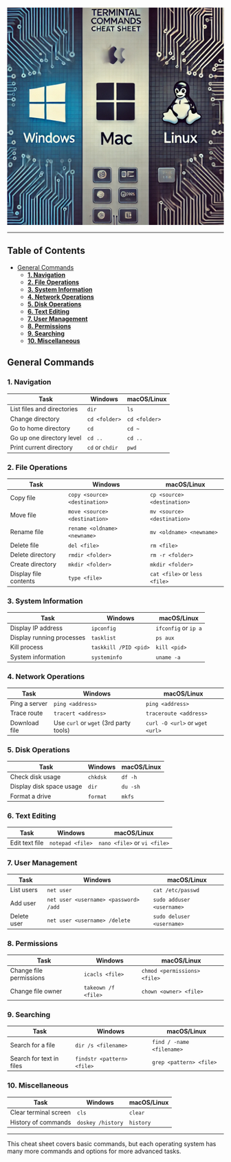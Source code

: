 

![header](/images/terminal%20commands%20cheat%20sheet.webp)

---

<h2>Table of Contents</h2>

- [General Commands](#general-commands)
  - [**1. Navigation**](#1-navigation)
  - [**2. File Operations**](#2-file-operations)
  - [**3. System Information**](#3-system-information)
  - [**4. Network Operations**](#4-network-operations)
  - [**5. Disk Operations**](#5-disk-operations)
  - [**6. Text Editing**](#6-text-editing)
  - [**7. User Management**](#7-user-management)
  - [**8. Permissions**](#8-permissions)
  - [**9. Searching**](#9-searching)
  - [**10. Miscellaneous**](#10-miscellaneous)

## General Commands

### **1. Navigation**
| Task                       | Windows         | macOS/Linux   |
| -------------------------- | --------------- | ------------- |
| List files and directories | `dir`           | `ls`          |
| Change directory           | `cd <folder>`   | `cd <folder>` |
| Go to home directory       | `cd`            | `cd ~`        |
| Go up one directory level  | `cd ..`         | `cd ..`       |
| Print current directory    | `cd` or `chdir` | `pwd`         |

### **2. File Operations**
| Task                  | Windows                       | macOS/Linux                   |
| --------------------- | ----------------------------- | ----------------------------- |
| Copy file             | `copy <source> <destination>` | `cp <source> <destination>`   |
| Move file             | `move <source> <destination>` | `mv <source> <destination>`   |
| Rename file           | `rename <oldname> <newname>`  | `mv <oldname> <newname>`      |
| Delete file           | `del <file>`                  | `rm <file>`                   |
| Delete directory      | `rmdir <folder>`              | `rm -r <folder>`              |
| Create directory      | `mkdir <folder>`              | `mkdir <folder>`              |
| Display file contents | `type <file>`                 | `cat <file>` or `less <file>` |

### **3. System Information**
| Task                      | Windows               | macOS/Linux          |
| ------------------------- | --------------------- | -------------------- |
| Display IP address        | `ipconfig`            | `ifconfig` or `ip a` |
| Display running processes | `tasklist`            | `ps aux`             |
| Kill process              | `taskkill /PID <pid>` | `kill <pid>`         |
| System information        | `systeminfo`          | `uname -a`           |

### **4. Network Operations**
| Task          | Windows                                | macOS/Linux                     |
| ------------- | -------------------------------------- | ------------------------------- |
| Ping a server | `ping <address>`                       | `ping <address>`                |
| Trace route   | `tracert <address>`                    | `traceroute <address>`          |
| Download file | Use `curl` or `wget` (3rd party tools) | `curl -O <url>` or `wget <url>` |

### **5. Disk Operations**
| Task                     | Windows  | macOS/Linux |
| ------------------------ | -------- | ----------- |
| Check disk usage         | `chkdsk` | `df -h`     |
| Display disk space usage | `dir`    | `du -sh`    |
| Format a drive           | `format` | `mkfs`      |

### **6. Text Editing**
| Task           | Windows          | macOS/Linux                  |
| -------------- | ---------------- | ---------------------------- |
| Edit text file | `notepad <file>` | `nano <file>` or `vi <file>` |

### **7. User Management**
| Task        | Windows                               | macOS/Linux               |
| ----------- | ------------------------------------- | ------------------------- |
| List users  | `net user`                            | `cat /etc/passwd`         |
| Add user    | `net user <username> <password> /add` | `sudo adduser <username>` |
| Delete user | `net user <username> /delete`         | `sudo deluser <username>` |

### **8. Permissions**
| Task                    | Windows             | macOS/Linux                  |
| ----------------------- | ------------------- | ---------------------------- |
| Change file permissions | `icacls <file>`     | `chmod <permissions> <file>` |
| Change file owner       | `takeown /f <file>` | `chown <owner> <file>`       |

### **9. Searching**
| Task                     | Windows                    | macOS/Linux               |
| ------------------------ | -------------------------- | ------------------------- |
| Search for a file        | `dir /s <filename>`        | `find / -name <filename>` |
| Search for text in files | `findstr <pattern> <file>` | `grep <pattern> <file>`   |

### **10. Miscellaneous**
| Task                  | Windows           | macOS/Linux |
| --------------------- | ----------------- | ----------- |
| Clear terminal screen | `cls`             | `clear`     |
| History of commands   | `doskey /history` | `history`   |

---

This cheat sheet covers basic commands, but each operating system has many more commands and options for more advanced tasks.
